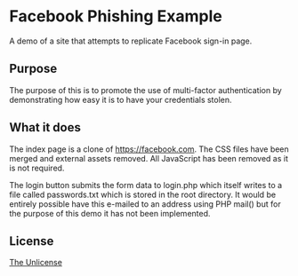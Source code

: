 # Facebook Phishing Example

A demo of a site that attempts to replicate Facebook sign-in page.

## Purpose

The purpose of this is to promote the use of multi-factor authentication by demonstrating how easy it is to have your credentials stolen.

## What it does

The index page is a clone of https://facebook.com. The CSS files have been merged and external assets removed. All JavaScript has been removed as it is not required.

The login button submits the form data to login.php which itself writes to a file called passwords.txt which is stored in the root directory. It would be entirely possible have this e-mailed to an address using PHP mail() but for the purpose of this demo it has not been implemented.

## License

[The Unlicense](UNLICENSE)
